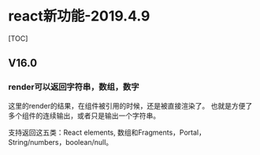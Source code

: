 # react新功能-2019.4.9

[TOC]

## V16.0

### render可以返回字符串，数组，数字

这里的render的结果，在组件被引用的时候，还是被直接渲染了。
也就是方便了多个组件的连续输出，或者只是输出一个字符串。

支持返回这五类：React elements, 数组和Fragments，Portal，String/numbers，boolean/null。

